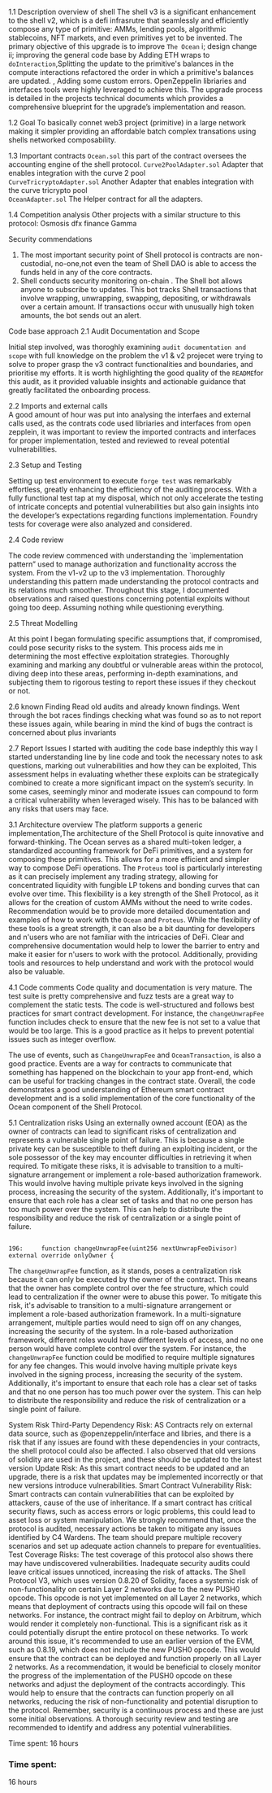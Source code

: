 1.1 Description overview of shell 
The shell v3 is a significant enhancement to the shell v2, which is a defi infrasrutre that seamlessly and efficiently compose any type of primitive: AMMs, lending pools, algorithmic stablecoins, NFT markets, and even primitives yet to be invented. The primary objective of this upgrade is to improve `The Ocean` i; design change ii; improving the general code base by Adding ETH wraps to `doInteraction`,Splitting the update to the primitive's balances in the compute interactions refactored the order in which a primitive's balances are updated. , Adding some custom errors. OpenZeppelin libriaries and interfaces tools were highly leveraged to achieve this. The upgrade process is detailed in the projects technical documents which provides a comprehensive blueprint for the upgrade’s implementation and reason.

1.2 Goal
To basically connet web3 project (primitive) in a large network making it simpler providing an affordable batch complex transations using shells networked composability.

1.3 Important contracts
`Ocean.sol` this part of the contract oversees the accounting engine of the shell protocol.
`Curve2PoolAdapter.sol`	Adapter that enables integration with the curve 2 pool	
`CurveTricryptoAdapter.sol` Another	Adapter that enables integration with the curve tricrypto pool	
`OceanAdapter.sol` The Helper contract for all the adapters.

1.4 Competition analysis
Other projects with a similar structure to this protocol:
Osmosis
dfx finance
Gamma

Security commendations 
1. The most important security point of Shell protocol is contracts are non-custodial, no-one,not even the team of Shell DAO is able to access the funds held in any of the core contracts. 
2. Shell conducts security monitoring on-chain . The Shell bot allows anyone to subscribe to updates. This bot tracks Shell transactions that involve wrapping, unwrapping, swapping, depositing, or withdrawals over a certain amount. If transactions occur with unusually high token amounts, the bot sends out an alert.

Code base approach
2.1 Audit Documentation and Scope

 Initial step involved, was thoroghly examining `audit documentation and scope` with full knowledge on the problem the v1 & v2 projecet were trying to solve to proper grasp the v3 contract functionalities and boundaries, and prioritise my efforts. It is worth highlighting the good quality of the `README`for this audit, as it provided valuable insights and actionable guidance that greatly facilitated the onboarding process.

2.2 Imports and external calls  
A good amount of hour was put into analysing the interfaes and external calls used, as the contrats code used libriaries and interfaces  from open zepplein, it was important to review the imported contracts and interfaces for proper implementation, tested and reviewed to reveal potential vulnerabilities. 

2.3 Setup and Testing

Setting up test environment to execute `forge test` was remarkably effortless, greatly enhancing the efficiency of the auditing process. With a fully functional test tap at my disposal, which not only accelerate the testing of intricate concepts and potential vulnerabilities but also gain insights into the developer’s expectations regarding functions implementation. Foundry tests for coverage were also analyzed and considered.

2.4 Code review

The code review commenced with understanding the `implementation pattern” used to manage authorization and functionality accross the system. From the v1-v2 up to the v3 implementation. Thoroughly understanding this pattern made understanding the protocol contracts and its relations much smoother. Throughout this stage, I documented observations and raised questions concerning potential exploits without going too deep. Assuming nothing while questioning everything.

2.5 Threat Modelling

At this point I began formulating specific assumptions that, if compromised, could pose security risks to the system. This process aids me in determining the most effective exploitation strategies. Thoroughly examining and marking any doubtful or vulnerable areas within the protocol, diving deep into these areas, performing in-depth examinations, and subjecting them to rigorous testing to report these issues if they checkout or not.

2.6 known Finding 
Read old audits and already known findings. Went through the bot races findings checking what was found so as to not report these issues again, while bearing in mind the kind of bugs the contract is concerned about plus invariants 

2.7 Report Issues
I started with auditing the code base indepthly this way I started understanding line by line code and took the necessary notes to ask questions, marking out vulnerabilities and how they can be exploited, This assessment helps in evaluating whether these exploits can be strategically combined to create a more significant impact on the system’s security. In some cases, seemingly minor and moderate issues can compound to form a critical vulnerability when leveraged wisely. This has to be balanced with any risks that users may face.

3.1 Architecture overview
The platform supports a generic implementation,The architecture of the Shell Protocol is quite innovative and forward-thinking. The Ocean serves as a shared multi-token ledger, a standardized accounting framework for DeFi primitives, and a system for composing these primitives. This allows for a more efficient and simpler way to compose DeFi operations.
The `Proteus` tool is particularly interesting as it can precisely implement any trading strategy, allowing for concentrated liquidity with fungible LP tokens and bonding curves that can evolve over time. This flexibility is a key strength of the Shell Protocol, as it allows for the creation of custom AMMs without the need to write codes. Recommendation would be to provide more detailed documentation and examples of how to work with the `Ocean` and `Proteus`. While the flexibility of these tools is a great strength, it can also be a bit daunting for developers and n'users who are not familiar with the intricacies of DeFi. Clear and comprehensive documentation would help to lower the barrier to entry and make it easier for n'users to work with the protocol. Additionally, providing tools and resources to help understand and work with the protocol would also be valuable.

4.1 Code comments 
Code quality and documentation is very mature. The test suite is pretty comprehensive and fuzz tests are a great way to complement the static tests. The code is well-structured and follows best practices for smart contract development. For instance, the `changeUnwrapFee` function includes check to ensure that the new fee is not set to a value that would be too large. This is a good practice as it helps to prevent potential issues such as integer overflow.

The use of events, such as `ChangeUnwrapFee` and `OceanTransaction`, is also a good practice. Events are a way for contracts to communicate that something has happened on the blockchain to your app front-end, which can be useful for tracking changes in the contract state.
Overall, the code demonstrates a good understanding of Ethereum smart contract development and is a solid implementation of the core functionality of the Ocean component of the Shell Protocol.

5.1 Centralization risks
Using an externally owned account (EOA) as the owner of contracts can lead to significant risks of centralization and represents a vulnerable single point of failure. This is because a single private key can be susceptible to theft during an exploiting incident, or the sole possessor of the key may encounter difficulties in retrieving it when required. To mitigate these risks, it is advisable to transition to a multi-signature arrangement or implement a role-based authorization framework. This would involve having multiple private keys involved in the signing process, increasing the security of the system. Additionally, it's important to ensure that each role has a clear set of tasks and that no one person has too much power over the system. This can help to distribute the responsibility and reduce the risk of centralization or a single point of failure.

```File: src/ocean/Ocean.sol

196:     function changeUnwrapFee(uint256 nextUnwrapFeeDivisor) external override onlyOwner {
```
The `changeUnwrapFee` function, as it stands, poses a centralization risk because it can only be executed by the owner of the contract. This means that the owner has complete control over the fee structure, which could lead to centralization if the owner were to abuse this power.
To mitigate this risk, it's advisable to transition to a multi-signature arrangement or implement a role-based authorization framework. In a multi-signature arrangement, multiple parties would need to sign off on any changes, increasing the security of the system. In a role-based authorization framework, different roles would have different levels of access, and no one person would have complete control over the system.
For instance, the `changeUnwrapFee` function could be modified to require multiple signatures for any fee changes. This would involve having multiple private keys involved in the signing process, increasing the security of the system. Additionally, it's important to ensure that each role has a clear set of tasks and that no one person has too much power over the system. This can help to distribute the responsibility and reduce the risk of centralization or a single point of failure.

 System Risk
Third-Party Dependency Risk: AS Contracts rely on external data source, such as @openzeppelin/interface and libries, and there is a risk that if any issues are found with these dependencies in your contracts, the shell protocol could also be affected. I also observed that old versions of solidity are used in the project, and these should be updated to the latest version
Update Risk: As this smart contract needs to be updated and an upgrade, there is a risk that updates may be implemented incorrectly or that new versions introduce vulnerabilities.
Smart Contract Vulnerability Risk: Smart contracts can contain vulnerabilities that can be exploited by attackers, cause of the use of inheritance. If a smart contract has critical security flaws, such as access errors or logic problems, this could lead to asset loss or system manipulation. We strongly recommend that, once the protocol is audited, necessary actions be taken to mitigate any issues identified by C4 Wardens. The team should prepare multiple recovery scenarios and set up adequate action channels to prepare for eventualities.
Test Coverage Risks: The test coverage of this protocol also shows there may have undiscovered vulnerabilities. Inadequate security audits could leave critical issues unnoticed, increasing the risk of attacks.
The Shell Protocol V3, which uses version 0.8.20 of Solidity, faces a systemic risk of non-functionality on certain Layer 2 networks due to the new PUSH0 opcode. This opcode is not yet implemented on all Layer 2 networks, which means that deployment of contracts using this opcode will fail on these networks.
For instance, the contract might fail to deploy on Arbitrum, which would render it completely non-functional. This is a significant risk as it could potentially disrupt the entire protocol on these networks.
To work around this issue, it's recommended to use an earlier version of the EVM, such as 0.8.19, which does not include the new PUSH0 opcode. This would ensure that the contract can be deployed and function properly on all Layer 2 networks.
As a recommendation, it would be beneficial to closely monitor the progress of the implementation of the PUSH0 opcode on these networks and adjust the deployment of the contracts accordingly. This would help to ensure that the contracts can function properly on all networks, reducing the risk of non-functionality and potential disruption to the protocol.
Remember, security is a continuous process and these are just some initial observations. A thorough security review and testing are recommended to identify and address any potential vulnerabilities.

Time spent:
16 hours




### Time spent:
16 hours
